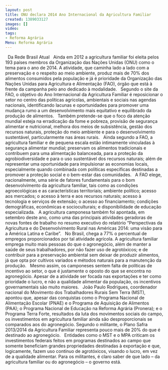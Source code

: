 ```yaml
---
layout: post
title: ONU declara 2014 Ano Internacional da Agricultura Familiar
created: 1389033127
images: []
video: 
tags:
- Reforma Agrária
Menu: Reforma Agrária
---
```



 
Da Rede Brasil Atual
 
Ainda em 2012 a agricultura familiar foi eleita pelos 193 países membros da Organização das Nações Unidas (ONU) como o tema para o ano de 2014. A atividade, que caminha lado a lado com a preservação e o respeito ao meio ambiente, produz mais de 70% dos alimentos consumidos pela população e já é prioridade da Organização das Nações Unidas para Agricultura e Alimentação (FAO), órgão que está à frente da campanha pelo ano dedicado à modalidade.
 
Segundo o site da FAO, o objetivo do Ano Internacional da Agricultura Familiar é reposicionar o setor no centro das políticas agrícolas, ambientais e sociais nas agendas nacionais, identificando lacunas e oportunidades para promover uma mudança rumo a um desenvolvimento mais equitativo e equilibrado da produção de alimentos.
 
Também pretende-se que o foco da atenção mundial esteja na erradicação da fome e pobreza, provisão de segurança alimentar e nutricional, melhora dos meios de subsistência, gestão dos recursos naturais, proteção do meio ambiente e para o desenvolvimento sustentável, particularmente nas áreas rurais.
 
Ainda segundo a FAO, a agricultura familiar e de pequena escala estão intimamente vinculadas à segurança alimentar mundial; preservam os alimentos tradicionais e contribuem para uma alimentação balanceada, para a proteção da agrobiodiversidade e para o uso sustentável dos recursos naturais; além de representar uma oportunidade para impulsionar as economias locais, especialmente quando combinada com políticas específicas destinadas a promover a proteção social e o bem-estar das comunidades.
 
A FAO elege, nacionalmente, uma série de fatores fundamentais para o bom desenvolvimento da agricultura familiar, tais como as condições agroecológicas e as características territoriais; ambiente político; acesso aos mercados; o acesso à terra e aos recursos naturais; acesso à tecnologia e serviços de extensão; o acesso ao financiamento; condições demográficas, econômicas e socioculturais; e disponibilidade de educação especializada.
 
A agricultura camponesa também foi apontada, em setembro deste ano, como uma das principais atividades geradoras de novas fontes de trabalho no resumo executivo do relatório “Perspectivas da Agricultura e do Desenvolvimento Rural nas Américas 2014: uma visão para a América Latina e Caribe”.
 
No Brasil, chega a 77% o percentual de empregos proporcionados por tal atividade agrícola. A agricultura familiar emprega muito mais pessoas do que o agronegócio, além de manter a saúde de seus trabalhadores, por não fazer uso de agrotóxicos; e de contribuir para a preservação ambiental sem deixar de produzir alimentos, já que opta por cultivos variados e métodos naturais para a manutenção da produção.
 
Mesmo assim, os camponeses sentem falta de políticas de incentivo ao setor, o que é justamente o oposto do que se encontra no agronegócio. Apesar de a atividade ser focada nas exportações e ter como prioridade o lucro, e não a qualidade alimentar da população, os incentivos governamentais são muito maiores.
 
João Paulo Rodrigues, coordenador nacional do Movimento dos Trabalhadores Rurais Sem Terra (MST), apontou que, apesar das conquistas como o Programa Nacional de Alimentação Escolar (PNAE) e o Programa de Aquisição de Alimentos (PAA); o Programa Nacional de Educação na Reforma Agrária (Pronera); e o Programa Terra Forte, resultados da luta dos movimentos sociais do campo, os investimentos em agricultura familiar ainda são desproporcionais se comparados aos do agronegócio. Segundo o militante, o Plano Safra 2013/2014 da Agricultura Familiar representa pouco mais de 20% do que é destinado ao agronegócio.
 
Entidades como o MST e o MPA criticam os investimentos federais feitos em programas destinados ao campo que somente beneficiam grandes propriedades destinadas à exportação e que, logicamente, fazem uso contínuo de agrotóxicos, visando o lucro, em vez de a qualidade alimentar. Para os militantes, é claro saber de que lado – da agricultura familiar ou do agronegócio – o governo está.
